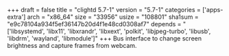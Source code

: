 +++
draft = false
title = "clightd 5.7-1"
version = "5.7-1"
categories = ['apps-extra']
arch = "x86_64"
size = "33956"
usize = "108801"
sha1sum = "e9c78104a934f5ef36147b20d4f1e48cd0308af7"
depends = "['libsystemd', 'libx11', 'libxrandr', 'libxext', 'polkit', 'libjpeg-turbo', 'libusb', 'libdrm', 'wayland', 'libmodule']"
+++
Bus interface to change screen brightness and capture frames from webcam.